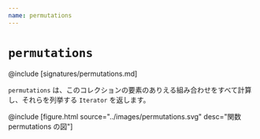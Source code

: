 ```yaml
---
name: permutations
---
```


# `permutations`

@include [signatures/permutations.md]

`permutations` は、このコレクションの要素のありえる組み合わせをすべて計算し、それらを列挙する `Iterator` を返します。

@include [figure.html source="../images/permutations.svg" desc="関数 permutations の図"]

